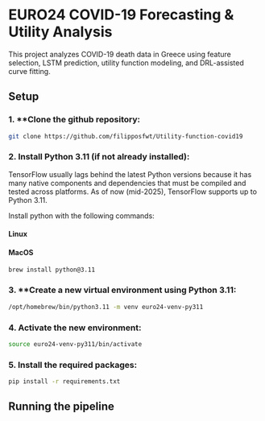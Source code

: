 # EURO24 COVID-19 Forecasting & Utility Analysis

This project analyzes COVID-19 death data in Greece using feature selection, LSTM prediction, utility function modeling, and DRL-assisted curve fitting.

## Setup

### 1. **Clone the github repository:
```bash
git clone https://github.com/filipposfwt/Utility-function-covid19
```
### 2. **Install Python 3.11** (if not already installed):

TensorFlow usually lags behind the latest Python versions because it has many native components and dependencies that must be compiled and tested across platforms. As of now (mid-2025), TensorFlow supports up to Python 3.11.

Install python with the following commands:

#### Linux 

#### MacOS

```bash
brew install python@3.11
```

### 3. **Create a new virtual environment using Python 3.11:

```bash
/opt/homebrew/bin/python3.11 -m venv euro24-venv-py311
```

### 4. Activate the new environment:
```bash
source euro24-venv-py311/bin/activate
```

### 5. Install the required packages:
```bash
pip install -r requirements.txt
```

## Running the pipeline